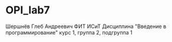 # OPI_lab7
Шершнёв
Глеб
Андреевич
ФИТ
ИСиТ
Дисциплина "Введение в программирование"
курс 1, группа 2, подгруппа 1
